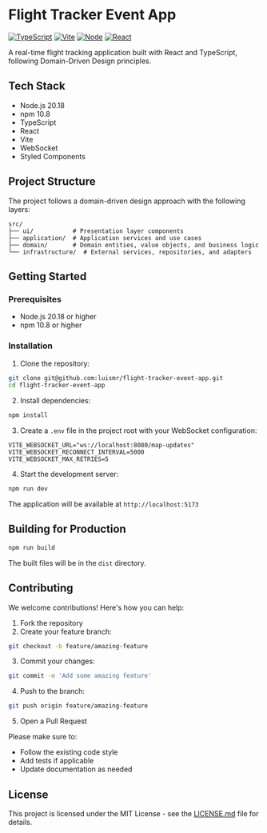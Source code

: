 # Flight Tracker Event App

[![TypeScript](https://img.shields.io/badge/TypeScript-7.0.x-blue?logo=typescript)](https://www.typescriptlang.org/)
[![Vite](https://img.shields.io/badge/Vite-5.1.x-646CFF?logo=vite)](https://vitejs.dev/)
[![Node](https://img.shields.io/badge/Node-20.11-339933?logo=node.js)](https://nodejs.org/)
[![React](https://img.shields.io/badge/React-18.2-61DAFB?logo=react)](https://reactjs.org/)

A real-time flight tracking application built with React and TypeScript, following Domain-Driven Design principles.

## Tech Stack

- Node.js 20.18
- npm 10.8
- TypeScript
- React
- Vite
- WebSocket
- Styled Components

## Project Structure

The project follows a domain-driven design approach with the following layers:

```
src/
├── ui/           # Presentation layer components
├── application/  # Application services and use cases
├── domain/       # Domain entities, value objects, and business logic
└── infrastructure/  # External services, repositories, and adapters
```

## Getting Started

### Prerequisites

- Node.js 20.18 or higher
- npm 10.8 or higher

### Installation

1. Clone the repository:
```bash
git clone git@github.com:luismr/flight-tracker-event-app.git
cd flight-tracker-event-app
```

2. Install dependencies:
```bash
npm install
```

3. Create a `.env` file in the project root with your WebSocket configuration:
```env
VITE_WEBSOCKET_URL="ws://localhost:8080/map-updates"
VITE_WEBSOCKET_RECONNECT_INTERVAL=5000
VITE_WEBSOCKET_MAX_RETRIES=5
```

4. Start the development server:
```bash
npm run dev
```

The application will be available at `http://localhost:5173`

## Building for Production

```bash
npm run build
```

The built files will be in the `dist` directory.

## Contributing

We welcome contributions! Here's how you can help:

1. Fork the repository
2. Create your feature branch:
```bash
git checkout -b feature/amazing-feature
```
3. Commit your changes:
```bash
git commit -m 'Add some amazing feature'
```
4. Push to the branch:
```bash
git push origin feature/amazing-feature
```
5. Open a Pull Request

Please make sure to:
- Follow the existing code style
- Add tests if applicable
- Update documentation as needed

## License

This project is licensed under the MIT License - see the [LICENSE.md](LICENSE.md) file for details. 